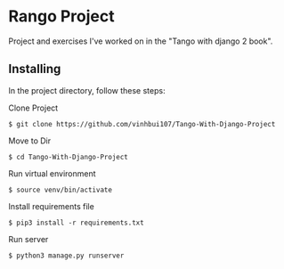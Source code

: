 
# Rango Project

Project and exercises I've worked on in the "Tango with django 2 book".

## Installing
In the project directory, follow these steps:

Clone Project
```
$ git clone https://github.com/vinhbui107/Tango-With-Django-Project
```

Move to Dir 
```
$ cd Tango-With-Django-Project
```

Run virtual environment
```
$ source venv/bin/activate
```

Install requirements file
```
$ pip3 install -r requirements.txt
```

Run server
```
$ python3 manage.py runserver
```
